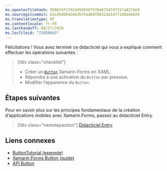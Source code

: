 ```yaml
---
ms.openlocfilehash: 95067df17424d5b9367578e675d747317a827de9
ms.sourcegitcommit: 61a35d0643eb3bf5adb8f8831da54771d8dde626
ms.translationtype: HT
ms.contentlocale: fr-FR
ms.lasthandoff: 09/17/2019
ms.locfileid: "71059643"
---
```

Félicitations ! Vous avez terminé ce didacticiel qui vous a expliqué comment effectuer les opérations suivantes :

> [!div class="checklist"]
>
> - Créer un [`Button`](xref:Xamarin.Forms.Button) Xamarin.Forms en XAML.
> - Répondre à une activation du `Button` par pression.
> - Modifier l’apparence du `Button`.

## <a name="next-steps"></a>Étapes suivantes

Pour en savoir plus sur les principes fondamentaux de la création d’applications mobiles avec Xamarin.Forms, passez au didacticiel Entry.

> [!div class="nextstepaction"]
> [Didacticiel Entry](~/get-started/tutorials/entry/index.yml)

## <a name="related-links"></a>Liens connexes

- [ButtonTutorial (exemple)](https://docs.microsoft.com/samples/xamarin/xamarin-forms-samples/getstarted-tutorials-buttontutorial/)
- [Xamarin.Forms Button (guide)](~/xamarin-forms/user-interface/button.md)
- [API Button](xref:Xamarin.Forms.Button)
